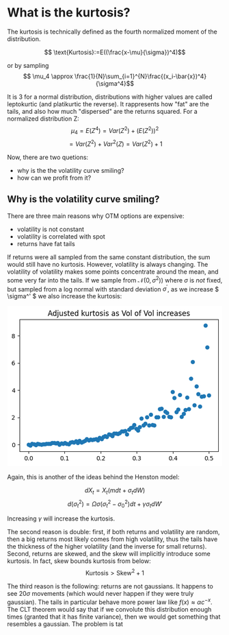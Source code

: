 # What is the kurtosis?


The kurtosis is technically defined as the fourth normalized moment of the distribution. 

$$ \text{Kurtosis}:=E((\frac{x-\mu}{\sigma})^4)$$

or by sampling
$$ \mu_4 \approx \frac{1}{N}\sum_{i=1}^{N}\frac{(x_i-\bar{x})^4}{\sigma^4}$$

It is 3 for a normal distribution, distributions with higher values are called leptokurtic (and platikurtic the reverse). It rappresents how "fat" are the tails, and also how much "dispersed" are the returns squared. For a normalized distribution Z:
$$ \mu_4 = E(Z^4) = Var(Z^2)+ (E(Z^2))^2$$
$$ =Var(Z^2) + Var^2(Z) = Var(Z^2) +1 $$

Now, there are two quetions:
* why is the the volatility curve smiling?
* how can we profit from it?

## Why is the volatility curve smiling?
There are three main reasons why OTM options are expensive:
* volatility is not constant
* volatility is correlated with spot
* returns have fat tails

If returns were all sampled from the same constant distribution, the sum would still have no kurtosis. However, volatility is always changing. The volatility of volatility makes some points concentrate around the mean, and some very far into the tails. If we sample from $\mathcal{N}(0, \sigma^2))$ where $\sigma$ is *not* fixed, but sampled from a log normal with standard deviation $\sigma^'$, as we increase $ \sigma^' $ we also increase the kurtosis:

![kurt1](kurt1.png)

Again, this is another of the ideas behind the Henston model:

$$dX_t = X_t(mdt+\sigma_tdW)$$
$$d(\sigma_t^2)=\Omega\sigma(\sigma_t^2-\sigma_0^2)dt+\gamma\sigma_tdW' $$

Increasing $\gamma$ will increase the kurtosis.

The second reason is double: first, if both returns and volatility are random, then a big returns most likely comes from high volatility, thus the tails have the thickness of the higher volatility (and the inverse for small returns). Second, returns are skewed, and the skew will implicitly introduce some kurtosis. In fact, skew bounds kurtosis from below:
$$\text{Kurtosis} > \text{Skew}^2 +1$$

The third reason is the following: returns are not gaussians. It happens to see $20\sigma$ movements (which would never happen if they were truly gaussian). The tails in particular behave more power law like $f(x) \approx \alpha c^{-x}$. The CLT theorem would say that if we convolute this distribution enough times (granted that it has finite variance), then we would get something that resembles a gaussian. The problem is tat
